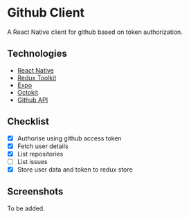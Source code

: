 # Github Client
A React Native client for github based on token authorization.

## Technologies
- [React Native](https://facebook.github.io/react-native/)
- [Redux Toolkit](https://redux-toolkit.js.org/)
- [Expo](https://expo.dev)
- [Octokit](https://github.com/octokit)
- [Github API](https://docs.github.com/en/rest)

## Checklist 
- [x] Authorise using github access token
- [x] Fetch user details
- [x] List repositories
- [ ] List issues
- [x] Store user data and token to redux store 

## Screenshots
To be added.